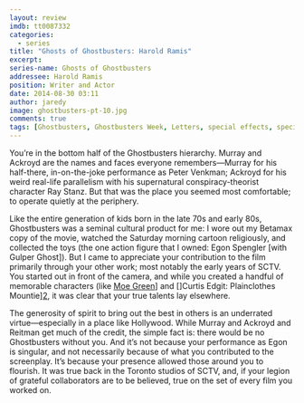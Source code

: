 ```yaml
---
layout: review
imdb: tt0087332
categories: 
  - series
title: "Ghosts of Ghostbusters: Harold Ramis"
excerpt: 
series-name: Ghosts of Ghostbusters
addressee: Harold Ramis
position: Writer and Actor
date: 2014-08-30 03:11
author: jaredy
image: ghostbusters-pt-10.jpg
comments: true
tags: [Ghostbusters, Ghostbusters Week, Letters, special effects, special series]
---
```

You’re in the bottom half of the Ghostbusters hierarchy. Murray and Ackroyd are the names and faces everyone remembers—Murray for his half-there, in-on-the-joke performance as Peter Venkman; Ackroyd for his weird real-life parallelism with his supernatural conspiracy-theorist character Ray Stanz. But that was the place you seemed most comfortable; to operate quietly at the periphery. 

Like the entire generation of kids born in the late 70s and early 80s, Ghostbusters was a seminal cultural product for me: I wore out my Betamax copy of the movie, watched the Saturday morning cartoon religiously, and collected the toys (the one action figure that I owned: Egon Spengler [with Gulper Ghost]). But I came to appreciate your contribution to the film primarily through your other work; most notably the early years of SCTV. You started out in front of the camera, and while you created a handful of memorable characters (like [Moe Green][1]] and []Curtis Edgit: Plainclothes Mountie][2], it was clear that your true talents lay elsewhere. 

[1]: https://www.youtube.com/watch?v=NYCbF0Fat-c
[2]: https://www.youtube.com/watch?v=BftMylPpChw

The generosity of spirit to bring out the best in others is an underrated virtue—especially in a place like Hollywood. While Murray and Ackroyd and Reitman get much of the credit, the simple fact is: there would be no Ghostbusters without you. And it’s not because your performance as Egon is singular, and not necessarily because of what you contributed to the screenplay. It’s because your presence allowed those around you to flourish. It was true back in the Toronto studios of SCTV, and, if your legion of grateful collaborators are to be believed, true on the set of every film you worked on.